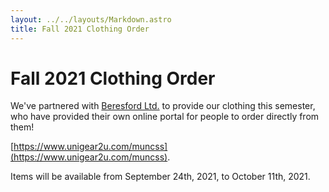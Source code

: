 ```yaml
---
layout: ../../layouts/Markdown.astro
title: Fall 2021 Clothing Order
---
```


# Fall 2021 Clothing Order

We've partnered with [Beresford Ltd.](http://www.beresfordltd.ca/) to provide our clothing this semester,
who have provided their own online portal for people to order directly from them!

[https://www.unigear2u.com/muncss](https://www.unigear2u.com/muncss).

Items will be available from September 24th, 2021, to October 11th, 2021.
